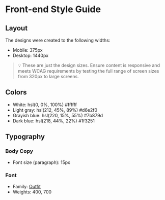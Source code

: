 # Front-end Style Guide

## Layout

The designs were created to the following widths:

- Mobile: 375px
- Desktop: 1440px

> 💡 These are just the design sizes. Ensure content is responsive and meets WCAG requirements by testing the full range of screen sizes from 320px to large screens.

## Colors

- White: hsl(0, 0%, 100%)  	#ffffff
- Light gray: hsl(212, 45%, 89%) 	#d6e2f0
- Grayish blue: hsl(220, 15%, 55%)	#7b879d
- Dark blue: hsl(218, 44%, 22%)   	#1f3251

## Typography

### Body Copy

- Font size (paragraph): 15px

### Font

- Family: [Outfit](https://fonts.google.com/specimen/Outfit)
- Weights: 400, 700

